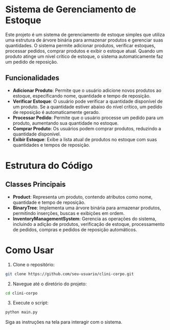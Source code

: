 # Sistema de Gerenciamento de Estoque

Este projeto é um sistema de gerenciamento de estoque simples que utiliza uma estrutura de árvore binária para armazenar produtos e gerenciar suas quantidades. O sistema permite adicionar produtos, verificar estoques, processar pedidos, comprar produtos e exibir o estoque atual. Quando um produto atinge um nível crítico de estoque, o sistema automaticamente faz um pedido de reposição.

## Funcionalidades

- **Adicionar Produto**: Permite que o usuário adicione novos produtos ao estoque, especificando nome, quantidade e tempo de reposição.
- **Verificar Estoque**: O usuário pode verificar a quantidade disponível de um produto. Se a quantidade estiver abaixo do nível crítico, um pedido de reposição é automaticamente gerado.
- **Processar Pedido**: Permite que o usuário processe um pedido para um produto, aumentando sua quantidade no estoque.
- **Comprar Produto**: Os usuários podem comprar produtos, reduzindo a quantidade disponível.
- **Exibir Estoque**: Exibe a lista atual de produtos no estoque com suas quantidades e tempos de reposição.

# Estrutura do Código

## Classes Principais

- **Product**: Representa um produto, contendo atributos como nome, quantidade e tempo de reposição.
- **BinaryTree**: Implementa uma árvore binária para armazenar produtos, permitindo inserções, buscas e exibições em ordem.
- **InventoryManagementSystem**: Gerencia as operações do sistema, incluindo a adição de produtos, verificação de estoque, processamento de pedidos, compras e pedidos de reposição automáticos.

# Como Usar

1. Clone o repositório:

```bash
git clone https://github.com/seu-usuario/clini-corpo.git
```

2. Navegue até o diretório do projeto:

```bash
cd clini-corpo
```
3. Execute o script:

```bash
python main.py
```

Siga as instruções na tela para interagir com o sistema.
